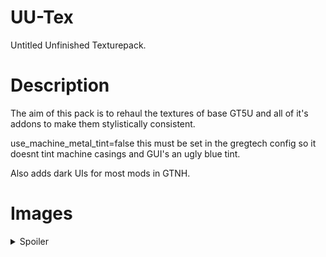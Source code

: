 # UU-Tex
Untitled Unfinished Texturepack.



# Description
The aim of this pack is to rehaul the textures of base GT5U and all of it's addons to make them stylistically consistent. 


use_machine_metal_tint=false this must be set in the gregtech config so it doesnt tint machine casings and GUI's an ugly blue tint.


Also adds dark UIs for most mods in GTNH.



# Images

<details>
  <summary>Spoiler</summary>

  
  
  
  # Multi block machines
  
  <summary>Gregory Technology Multies (not all pictured)</summary>
  <img src="https://imgur.com/hscFsPK.png" />
  
  <summary>Active turbine animation</summary>
  <img src="https://imgur.com/flCDflq.gif" />
  
  <summary>EBF coils</summary>
  <img src="https://imgur.com/fvozCX8.gif" />
  
  <summary>Fusion tiers</summary>
  <img src="https://imgur.com/x8gX0cl.gif" />
  
  <summary>GT++ Multies</summary>
  <img src="https://imgur.com/Y48cQd8.png" />
  
  <summary>TecTech Multies</summary>
  <img src="https://imgur.com/KBYR1zS.gif" />
  
  <summary>Goodgen Multies</summary>
  <img src="https://imgur.com/iRfwKh6.png" />
  
  <summary>Compact Fusions</summary>
  <img src="https://imgur.com/hIzoGDX.gif" />
  
  <summary>Dyson Swarm</summary>
  <img src="https://imgur.com/U8f351j.gif" />
  
  # Single block machines
  
  <summary>Animated textures for single blocks</summary>
  <img src="https://imgur.com/WEII8Tx.gif" />
  
  # Items

  <summary>Circuits</summary>
  <img src="https://imgur.com/mW3Nraq.gif" />

  <summary>Components</summary>
  <img src="https://imgur.com/PkuiUW2.gif" />

  
  
  
  
 


